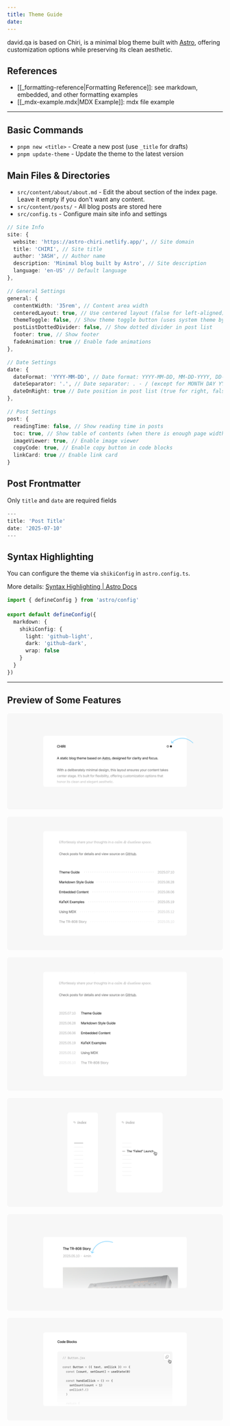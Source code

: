 ```yaml
---
title: Theme Guide
date:
---
```

david.qa is based on Chiri, is a minimal blog theme built with [Astro](https://astro.build), offering customization options while preserving its clean aesthetic.

## References

- [[_formatting-reference|Formatting Reference]]: see markdown, embedded, and other formatting examples 
- [[_mdx-example.mdx|MDX Example]]: mdx file example

---

## Basic Commands

- `pnpm new <title>` - Create a new post (use `_title` for drafts)
- `pnpm update-theme` - Update the theme to the latest version

## Main Files & Directories

- `src/content/about/about.md` - Edit the about section of the index page. Leave it empty if you don't want any content.
- `src/content/posts/` - All blog posts are stored here
- `src/config.ts` - Configure main site info and settings

```ts
// Site Info
site: {
  website: 'https://astro-chiri.netlify.app/', // Site domain
  title: 'CHIRI', // Site title
  author: '3ASH', // Author name
  description: 'Minimal blog built by Astro', // Site description
  language: 'en-US' // Default language
},
```

```ts
// General Settings
general: {
  contentWidth: '35rem', // Content area width
  centeredLayout: true, // Use centered layout (false for left-aligned)
  themeToggle: false, // Show theme toggle button (uses system theme by default)
  postListDottedDivider: false, // Show dotted divider in post list
  footer: true, // Show footer
  fadeAnimation: true // Enable fade animations
},
```

```ts
// Date Settings
date: {
  dateFormat: 'YYYY-MM-DD', // Date format: YYYY-MM-DD, MM-DD-YYYY, DD-MM-YYYY, MONTH DAY YYYY, DAY MONTH YYYY
  dateSeparator: '.', // Date separator: . - / (except for MONTH DAY YYYY and DAY MONTH YYYY)
  dateOnRight: true // Date position in post list (true for right, false for left)
},
```

```ts
// Post Settings
post: {
  readingTime: false, // Show reading time in posts
  toc: true, // Show table of contents (when there is enough page width)
  imageViewer: true, // Enable image viewer
  copyCode: true, // Enable copy button in code blocks
  linkCard: true // Enable link card
}
```

## Post Frontmatter

Only `title` and `date` are required fields

```ts
---
title: 'Post Title'
date: '2025-07-10'
---
```

## Syntax Highlighting

You can configure the theme via `shikiConfig` in `astro.config.ts`.

More details: [Syntax Highlighting | Astro Docs](https://docs.astro.build/en/guides/syntax-highlighting/)

```ts
import { defineConfig } from 'astro/config'

export default defineConfig({
  markdown: {
    shikiConfig: {
      light: 'github-light',
      dark: 'github-dark',
      wrap: false
    }
  }
})
```

---

## Preview of Some Features

![Theme Toggle](./_assets/theme-toggle.png)

![Dotted Divider](./_assets/dotted-divider.png)

![Date on Left Side](./_assets/date-on-left.png)

![Table of Contents](./_assets/toc.png)

![Reading Time](./_assets/reading-time.png)

![Copy Code](./_assets/copy-code.png)

